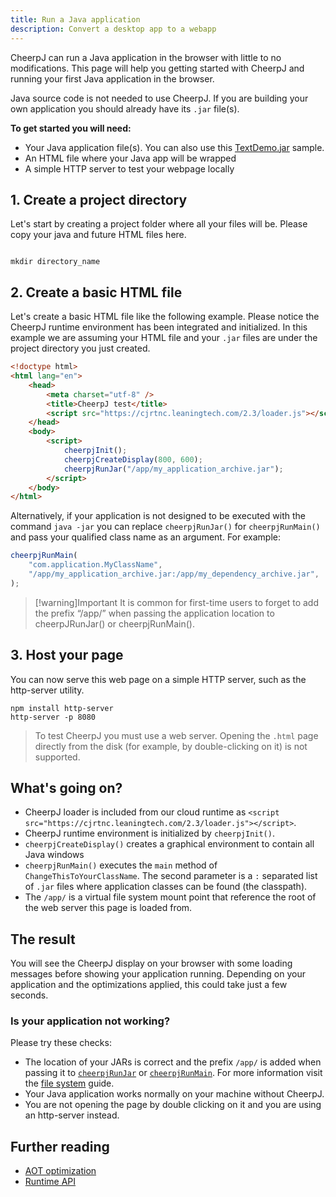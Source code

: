 ```yaml
---
title: Run a Java application
description: Convert a desktop app to a webapp
---
```


CheerpJ can run a Java application in the browser with little to no modifications. This page will help you getting started with CheerpJ and running your first Java application in the browser.

Java source code is not needed to use CheerpJ. If you are building your own application you should already have its `.jar` file(s).

**To get started you will need:**

- Your Java application file(s). You can also use this [TextDemo.jar](https://docs.oracle.com/javase/tutorialJWS/samples/uiswing/TextDemoProject/TextDemo.jar) sample.
- An HTML file where your Java app will be wrapped
- A simple HTTP server to test your webpage locally

## 1. Create a project directory

Let's start by creating a project folder where all your files will be. Please copy your java and future HTML files here.

```shell

mkdir directory_name

```

## 2. Create a basic HTML file

Let's create a basic HTML file like the following example. Please notice the CheerpJ runtime environment has been integrated and initialized. In this example we are assuming your HTML file and your `.jar` files are under the project directory you just created.

```html title="index.html" {6, 9-13}
<!doctype html>
<html lang="en">
	<head>
		<meta charset="utf-8" />
		<title>CheerpJ test</title>
		<script src="https://cjrtnc.leaningtech.com/2.3/loader.js"></script>
	</head>
	<body>
		<script>
			cheerpjInit();
			cheerpjCreateDisplay(800, 600);
			cheerpjRunJar("/app/my_application_archive.jar");
		</script>
	</body>
</html>
```

Alternatively, if your application is not designed to be executed with the command `java -jar` you can replace `cheerpjRunJar()` for `cheerpjRunMain()` and pass your qualified class name as an argument. For example:

```js
cheerpjRunMain(
	"com.application.MyClassName",
	"/app/my_application_archive.jar:/app/my_dependency_archive.jar",
);
```

> [!warning]Important
> It is common for first-time users to forget to add the prefix “/app/” when passing the application location to cheerpJRunJar() or cheerpjRunMain().

## 3. Host your page

You can now serve this web page on a simple HTTP server, such as the http-server utility.

```shell
npm install http-server
http-server -p 8080
```

> To test CheerpJ you must use a web server. Opening the `.html` page directly from the disk (for example, by double-clicking on it) is not supported.

## What's going on?

- CheerpJ loader is included from our cloud runtime as
  `<script src="https://cjrtnc.leaningtech.com/2.3/loader.js"></script>`.
- CheerpJ runtime environment is initialized by `cheerpjInit()`.
- `cheerpjCreateDisplay()` creates a graphical environment to contain all Java windows
- `cheerpjRunMain()` executes the `main` method of `ChangeThisToYourClassName`. The second parameter is a `:` separated list of `.jar` files where application classes can be found (the classpath).
- The `/app/` is a virtual file system mount point that reference the root of the web server this page is loaded from.

## The result

You will see the CheerpJ display on your browser with some loading messages before showing your application running. Depending on your application and the optimizations applied, this could take just a few seconds.

### Is your application not working?

Please try these checks:

- The location of your JARs is correct and the prefix `/app/` is added when passing it to [`cheerpjRunJar`] or [`cheerpjRunMain`]. For more information visit the [file system](/cheerpj2/guides/File-System-support) guide.
- Your Java application works normally on your machine without CheerpJ.
- You are not opening the page by double clicking on it and you are using an http-server instead.

## Further reading

- [AOT optimization](/cheerpj2/guides/AOT-optimization)
- [Runtime API](/cheerpj2/reference/Runtime-API)

[`cheerpjRunJar`]: /cheerpj2/reference/Runtime-API#cheerpjrunjar
[`cheerpjRunMain`]: /cheerpj2/reference/Runtime-API#cheerpjrunmain
[virtual filesystem]: /cheerpj2/guides/File-System-support
